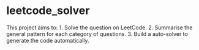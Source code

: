 # leetcode_solver
This project aims to: 1. Solve the question on LeetCode. 2. Summarise the general pattern for each category of questions. 3. Build a auto-solver to generate the code automatically.
